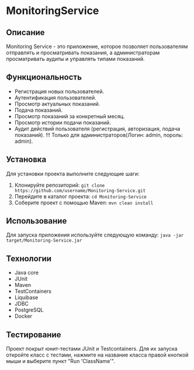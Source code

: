 # MonitoringService

## Описание

Monitoring Service - это приложение, которое позволяет пользователям отправлять и просматривать показания, а администраторам просматривать аудиты и управлять типами показаний.

## Функциональность

- Регистрация новых пользователей.
- Аутентификация пользователей.
- Просмотр актуальных показаний.
- Подача показаний.
- Просмотр показаний за конкретный месяц.
- Просмотр истории подачи показаний.
- Аудит действий пользователя (регистрация, авторизация, подача показаний).
!!! Только для администраторов(Логин: admin, пороль: admin).

## Установка

Для установки проекта выполните следующие шаги:

1. Клонируйте репозиторий: `git clone https://github.com/username/Monitoring-Service.git`
2. Перейдите в каталог проекта: `cd Monitoring-Service`
3. Соберите проект с помощью Maven: `mvn clean install`

## Использование

Для запуска приложения используйте следующую команду: `java -jar target/Monitoring-Service.jar`

## Технологии

- Java core
- JUnit
- Maven
- TestContainers
- Liquibase
- JDBC
- PostgreSQL
- Docker

## Тестирование

Проект покрыт юнит-тестами JUnit и Testcontainers. Для их запуска откройте класс с тестами, нажмите на название класса правой кнопкой мыши и выберите пункт "Run 'ClassName'".
